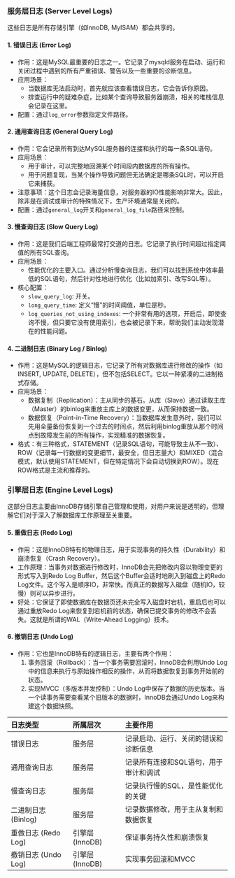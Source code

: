
### 服务层日志 (Server Level Logs)

这些日志是所有存储引擎（如InnoDB, MyISAM）都会共享的。

#### 1. 错误日志 (Error Log)
*   作用：这是MySQL最重要的日志之一。它记录了mysqld服务在启动、运行和关闭过程中遇到的所有严重错误、警告以及一些重要的诊断信息。
*   应用场景：
    *   当数据库无法启动时，首先就应该查看错误日志，它会告诉你原因。
    *   排查运行中的疑难杂症，比如某个查询导致服务器崩溃，相关的堆栈信息会记录在这里。
*   配置：通过`log_error`参数指定文件路径。

#### 2. 通用查询日志 (General Query Log)
*   作用：它会记录所有到达MySQL服务器的连接和执行的每一条SQL语句。
*   应用场景：
    *   用于审计，可以完整地回溯某个时间段内数据库的所有操作。
    *   用于问题复现，当某个操作导致问题但无法确定是哪条SQL时，可以开启它来捕获。
*   注意事项：这个日志会记录海量信息，对服务器的IO性能影响非常大。因此，除非是在调试或审计的特殊情况下，生产环境通常是关闭的。
*   配置：通过`general_log`开关和`general_log_file`路径来控制。

#### 3. 慢查询日志 (Slow Query Log)
*   作用：这是我们后端工程师最常打交道的日志。它记录了执行时间超过指定阈值的所有SQL查询。
*   应用场景：
    *   性能优化的主要入口。通过分析慢查询日志，我们可以找到系统中效率最低的SQL语句，然后针对性地进行优化（比如加索引、改写SQL等）。
*   核心配置：
    *   `slow_query_log`: 开关。
    *   `long_query_time`: 定义“慢”的时间阈值，单位是秒。
    *   `log_queries_not_using_indexes`: 一个非常有用的选项，开启后，即使查询不慢，但只要它没有使用索引，也会被记录下来，帮助我们主动发现潜在的性能问题。

#### 4. 二进制日志 (Binary Log / Binlog)
*   作用：这是MySQL的逻辑日志，它记录了所有对数据库进行修改的操作（如INSERT, UPDATE, DELETE），但不包括SELECT。它以一种紧凑的二进制格式存储。
*   应用场景：
    *   数据复制（Replication）：主从同步的基石。从库（Slave）通过读取主库（Master）的binlog来重放主库上的数据变更，从而保持数据一致。
    *   数据恢复（Point-in-Time Recovery）：当数据库发生意外时，我们可以先用全量备份恢复到一个过去的时间点，然后利用binlog重放从那个时间点到故障发生前的所有操作，实现精准的数据恢复。
*   格式：有三种格式，STATEMENT（记录SQL语句，可能导致主从不一致）、ROW（记录每一行数据的变更细节，最安全，但日志量大）和MIXED（混合模式，默认使用STATEMENT，但在特定情况下会自动切换到ROW）。现在ROW格式是主流和推荐的。

### 引擎层日志 (Engine Level Logs)

这部分日志主要由InnoDB存储引擎自己管理和使用，对用户来说是透明的，但理解它们对于深入了解数据库工作原理至关重要。

#### 5. 重做日志 (Redo Log)
*   作用：这是InnoDB特有的物理日志，用于实现事务的持久性（Durability）和崩溃恢复（Crash Recovery）。
*   工作原理：当事务对数据进行修改时，InnoDB会先把修改内容以物理变更的形式写入到Redo Log Buffer，然后这个Buffer会适时地刷入到磁盘上的Redo Log文件。这个写入是顺序IO，非常快。而真正的数据写入磁盘（随机IO，较慢）则可以异步进行。
*   好处：它保证了即使数据库在数据页还未完全写入磁盘时宕机，重启后也可以通过重放Redo Log来恢复到宕机前的状态，确保已提交事务的修改不会丢失。这就是所谓的WAL（Write-Ahead Logging）技术。

#### 6. 撤销日志 (Undo Log)
*   作用：它也是InnoDB特有的逻辑日志，主要有两个作用：
    1.  事务回滚（Rollback）：当一个事务需要回滚时，InnoDB会利用Undo Log中的信息来执行与原始操作相反的操作，从而将数据恢复到事务开始前的状态。
    2.  实现MVCC（多版本并发控制）：Undo Log中保存了数据的历史版本。当一个读事务需要查看某个旧版本的数据时，InnoDB会通过Undo Log来构建这个数据快照。

| 日志类型 | 所属层次 | 主要作用 |
| :--- | :--- | :--- |
| 错误日志 | 服务层 | 记录启动、运行、关闭的错误和诊断信息 |
| 通用查询日志 | 服务层 | 记录所有连接和SQL语句，用于审计和调试 |
| 慢查询日志 | 服务层 | 记录执行慢的SQL，是性能优化的关键 |
| 二进制日志 (Binlog) | 服务层 | 记录数据修改，用于主从复制和数据恢复 |
| 重做日志 (Redo Log) | 引擎层 (InnoDB) | 保证事务持久性和崩溃恢复 |
| 撤销日志 (Undo Log) | 引擎层 (InnoDB) | 实现事务回滚和MVCC |
